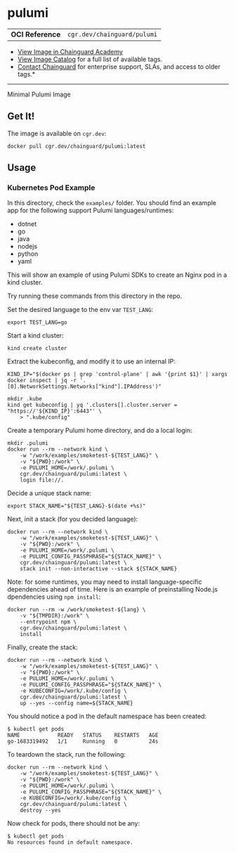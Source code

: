 <!--monopod:start-->
# pulumi
| | |
| - | - |
| **OCI Reference** | `cgr.dev/chainguard/pulumi` |


* [View Image in Chainguard Academy](https://edu.chainguard.dev/chainguard/chainguard-images/reference/pulumi/overview/)
* [View Image Catalog](https://console.enforce.dev/images/catalog) for a full list of available tags.
* [Contact Chainguard](https://www.chainguard.dev/chainguard-images) for enterprise support, SLAs, and access to older tags.*

---
<!--monopod:end-->

<!--overview:start-->
Minimal Pulumi Image
<!--overview:end-->

<!--getting:start-->
## Get It!
The image is available on `cgr.dev`:

```
docker pull cgr.dev/chainguard/pulumi:latest
```
<!--getting:end-->

<!--body:start-->
## Usage

### Kubernetes Pod Example

In this directory, check the `examples/` folder.
You should find an example app for the following support Pulumi languages/runtimes:

- dotnet
- go
- java
- nodejs
- python
- yaml

This will show an example of using Pulumi SDKs to create an Nginx pod in
a kind cluster.

Try running these commands from this directory in the repo.

Set the desired language to the env var `TEST_LANG`:

```
export TEST_LANG=go
```

Start a kind cluster:

```
kind create cluster
```

Extract the kubeconfig, and modify it to use an internal IP:

```
KIND_IP="$(docker ps | grep 'control-plane' | awk '{print $1}' | xargs docker inspect | jq -r '.[0].NetworkSettings.Networks["kind"].IPAddress')"

mkdir .kube
kind get kubeconfig | yq '.clusters[].cluster.server = "https://'${KIND_IP}':6443"' \
    > ".kube/config"
```

Create a temporary Pulumi home directory, and do a local login:

```
mkdir .pulumi
docker run --rm --network kind \
    -w "/work/examples/smoketest-${TEST_LANG}" \
    -v "${PWD}:/work" \
    -e PULUMI_HOME=/work/.pulumi \
    cgr.dev/chainguard/pulumi:latest \
    login file://.
```

Decide a unique stack name:
```
export STACK_NAME="${TEST_LANG}-$(date +%s)"
```

Next, init a stack (for you decided language):

```
docker run --rm --network kind \
    -w "/work/examples/smoketest-${TEST_LANG}" \
    -v "${PWD}:/work" \
    -e PULUMI_HOME=/work/.pulumi \
    -e PULUMI_CONFIG_PASSPHRASE="${STACK_NAME}" \
    cgr.dev/chainguard/pulumi:latest \
    stack init --non-interactive --stack ${STACK_NAME}
```

Note: for some runtimes, you may need to install language-specific dependencies ahead of time.
Here is an example of preinstalling Node.js dpendencies using `npm install`:

```
docker run --rm -w /work/smoketest-${lang} \
    -v "${TMPDIR}:/work" \
    --entrypoint npm \
    cgr.dev/chainguard/pulumi:latest \
    install
```

Finally, create the stack:

```
docker run --rm --network kind \
    -w "/work/examples/smoketest-${TEST_LANG}" \
    -v "${PWD}:/work" \
    -e PULUMI_HOME=/work/.pulumi \
    -e PULUMI_CONFIG_PASSPHRASE="${STACK_NAME}" \
    -e KUBECONFIG=/work/.kube/config \
    cgr.dev/chainguard/pulumi:latest \
    up --yes --config name=${STACK_NAME}
```

You should notice a pod in the default namespace has been created:

```
$ kubectl get pods
NAME            READY   STATUS    RESTARTS   AGE
go-1683319492   1/1     Running   0          24s
```

To teardown the stack, run the following:
```
docker run --rm --network kind \
    -w "/work/examples/smoketest-${TEST_LANG}" \
    -v "${PWD}:/work" \
    -e PULUMI_HOME=/work/.pulumi \
    -e PULUMI_CONFIG_PASSPHRASE="${STACK_NAME}" \
    -e KUBECONFIG=/work/.kube/config \
    cgr.dev/chainguard/pulumi:latest \
    destroy --yes
```

Now check for pods, there should not be any:
```
$ kubectl get pods
No resources found in default namespace.
```
<!--body:end-->
